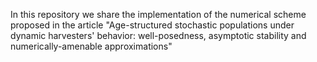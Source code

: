 In this repository we share the implementation of the numerical scheme proposed in the article "Age-structured stochastic populations under dynamic  harvesters' behavior: well-posedness, asymptotic stability and numerically-amenable approximations"
